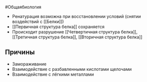 #Общаябиология 
- Ренатурация возможна при восстановлении условий (снятии воздействий с [[Белки]])
- [[Первичная структура белка]] сохраняется
- Происходит разрушение [[Четвертичная структура белка]], [[Третичная структура белка]], [[Вторичная структура белка]]
## Причины
- Замораживание
- Взаимодействие с разбавленными кислотами щелочами
- Взаимодействие с лёгкими металлами